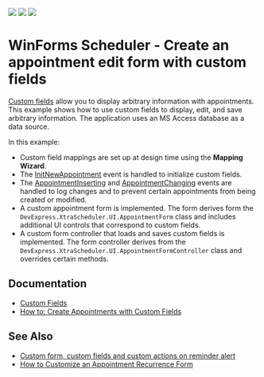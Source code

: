 <!-- default badges list -->
![](https://img.shields.io/endpoint?url=https://codecentral.devexpress.com/api/v1/VersionRange/128636295/18.1.3%2B)
[![](https://img.shields.io/badge/Open_in_DevExpress_Support_Center-FF7200?style=flat-square&logo=DevExpress&logoColor=white)](https://supportcenter.devexpress.com/ticket/details/E2782)
[![](https://img.shields.io/badge/📖_How_to_use_DevExpress_Examples-e9f6fc?style=flat-square)](https://docs.devexpress.com/GeneralInformation/403183)
<!-- default badges end -->
# WinForms Scheduler - Create an appointment edit form with custom fields

[Custom fields](https://docs.devexpress.com/WindowsForms/17137/controls-and-libraries/scheduler/data-binding/mappings/custom-fields) allow you to display arbitrary information with appointments. This example shows how to use custom fields to display, edit, and save arbitrary information. The application uses an MS Access database as a data source. 

In this example:

* Custom field mappings are set up at design time using the **Mapping Wizard**. 
* The [InitNewAppointment](https://docs.devexpress.com/WindowsForms/DevExpress.XtraScheduler.SchedulerControl.InitNewAppointment) event is handled to initialize custom fields.
* The [AppointmentInserting](https://docs.devexpress.com/CoreLibraries/DevExpress.XtraScheduler.SchedulerStorageBase.AppointmentInserting) and [AppointmentChanging](https://docs.devexpress.com/CoreLibraries/DevExpress.XtraScheduler.SchedulerStorageBase.AppointmentChanging) events are handled to log changes and to prevent certain appointments from being created or modified.
* A custom appointment form is implemented. The form derives form the `DevExpress.XtraScheduler.UI.AppointmentForm` class and includes additional UI controls that correspond to custom fields.
* A custom form controller that loads and saves custom fields is implemented. The form controller derives from the `DevExpress.XtraScheduler.UI.AppointmentFormController` class and overrides certain methods.


## Documentation

* [Custom Fields](https://docs.devexpress.com/WindowsForms/17137/controls-and-libraries/scheduler/data-binding/mappings/custom-fields)
* [How to: Create Appointments with Custom Fields](https://docs.devexpress.com/WindowsForms/5228/controls-and-libraries/scheduler/examples/data-binding/how-to-create-appointments-with-custom-fields)


## See Also

* [Custom form, custom fields and custom actions on reminder alert](https://www.devexpress.com/Support/Center/p/E382)
* [How to Customize an Appointment Recurrence Form](https://docs.devexpress.com/WindowsForms/2880/controls-and-libraries/scheduler/examples/forms/how-to-create-a-custom-appointment-recurrence-form-method-1)
